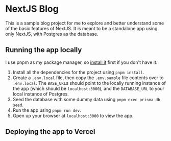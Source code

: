 # NextJS Blog

This is a sample blog project for me to explore and better understand some of the basic features of NextJS. It is meant to be a standalone app using only NextJS, with Postgres as the database.

## Running the app locally

I use pnpm as my package manager, so [install it](https://pnpm.io/installation) first if you don't have it.

1. Install all the dependencies for the project using `pnpm install`.
2. Create a `.env.local` file, then copy the `.env.sample` file contents over to `.env.local`. The `BASE_URL`s should point to the locally running instance of the app (which should be `localhost:3000`), and the `DATABASE_URL` to your local instance of Postgres.
3. Seed the database with some dummy data using `pnpm exec prisma db seed`.
4. Run the app using `pnpm run dev`.
5. Open up your browser at `localhost:3000` to view the app.

## Deploying the app to Vercel
